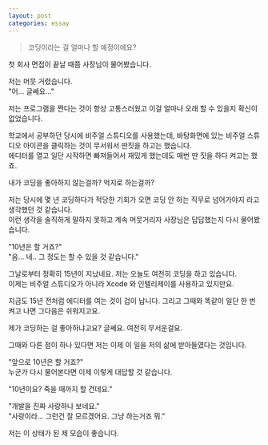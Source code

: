 ```yaml
---
layout: post
categories: essay
---
```


>코딩이라는 걸 얼마나 할 예정이에요?

첫 회사 면접이 끝날 때쯤 사장님이 물어봤습니다.

저는 머뭇 거렸습니다.  
"어... 글쎄요..."

저는 프로그램을 짠다는 것이 항상 고통스러웠고 이걸 얼마나 오래 할 수 있을지 확신이 없었습니다.

학교에서 공부하던 당시에 비주얼 스튜디오를 사용했는데, 바탕화면에 있는 비주얼 스튜디오 아이콘을 클릭하는 것이 무서워서 딴짓을 하고는 했습니다.  
에디터를 열고 일단 시작하면 빠져들어서 재밌게 했는데도 매번 딴 짓을 하다 켜고는 했죠.

내가 코딩을 좋아하지 않는걸까? 억지로 하는걸까?

저는 당시에 몇 년 코딩하다가 적당한 기회가 오면 코딩 안 하는 직무로 넘어가야지 라고 생각했던 것 같습니다.  
이런 생각을 솔직하게 말하지 못하고 계속 머뭇거리자 사장님은 답답했는지 다시 물어봤습니다.

"10년은 할 거죠?"  
"음... 네.. 그 정도는 할 수 있을 것 같습니다."

그날로부터 정확히 15년이 지났네요. 저는 오늘도 여전히 코딩을 하고 있습니다.  
이제는 비주얼 스튜디오가 아니라 Xcode 와 인텔리제이를 사용하고 있지만요.

지금도 15년 전처럼 에디터를 여는 것이 겁이 납니다. 그리고 그때와 똑같이 일단 한 번 켜고 나면 그다음은 쉬워지고요.

제가 코딩하는 걸 좋아하냐고요? 글쎄요. 여전히 무서운걸요.

그때와 다른 점이 하나 있다면 저는 이제 이 일을 저의 삶에 받아들였다는 것입니다.

"앞으로 10년은 할 거죠?"  
누군가 다시 물어본다면 이제 이렇게 대답할 것 같습니다.  

"10년이요? 죽을 때까지 할 건데요."  

"개발을 진짜 사랑하나 보네요."  
"사랑이라... 그런건 잘 모르겠어요. 그냥 하는거죠 뭐."

저는 이 상태가 된 제 모습이 좋습니다.